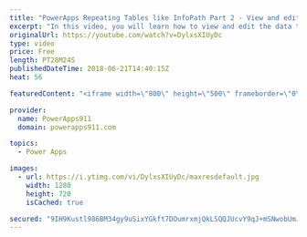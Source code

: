 ```yaml
---
title: "PowerApps Repeating Tables like InfoPath Part 2 - View and edit the data"
excerpt: "In this video, you will learn how to view and edit the data that was entered via the repeating table for this expense report example. You will create cascading galleries to view the data and then use a form to edit the data. There is also a delete button for good measure. Lots of new little tricks here"
originalUrl: https://youtube.com/watch?v=DylxsXIUyDc
type: video
price: Free
length: PT28M24S
publishedDateTime: 2018-06-21T14:40:15Z
heat: 56

featuredContent: "<iframe width=\"800\" height=\"500\" frameborder=\"0\" src=\"https://www.youtube.com/embed/DylxsXIUyDc\" allow=\"accelerometer; autoplay; encrypted-media; gyroscope; picture-in-picture\" allowfullscreen></iframe>"

provider:
  name: PowerApps911
  domain: powerapps911.com

topics:
  - Power Apps

images:
  - url: https://i.ytimg.com/vi/DylxsXIUyDc/maxresdefault.jpg
    width: 1280
    height: 720
    isCached: true

secured: "9IH9Kustl986BM34gy9uSixYGkft7DOumrxmjQkLSQQJUcvY9qJ+mSNwobUmJ/gI/Mr6GwIe1+8TyM2l1SOU8kt5TBgUDmvmIo9Sck9IKcLqFjl5ISz/UoE30F6bf6MiEKaGVua4wpNwEhWeUpCRZz5L7HE3qs2wdILxO1EDBTZSeLIkgfBfXaHtb1T+Q+eLVk0yxfEVr76+yxMH99I7q5I8XCu3BY4c68aJ2kPd0r/0REUEK+6T5EoD7ceIsziDPWNd2nfB+uJHpphPcFM62CwXUxomJJ3hgaYHa/DEhvL1znxtDCixOlB9rjt4g43RRGhg5W657trJ3uqhndkkBbw3vyLmmyiDFR7M0lU73CSB0UE+8fVx8bIVnGY8hV6cE8ZdhnbjAd+hpny0J7HRkn+l35L0Vy+oQxt7LjNq6RE=;GF2bLAe5YhyNhtwqkWOySQ=="
---
```



